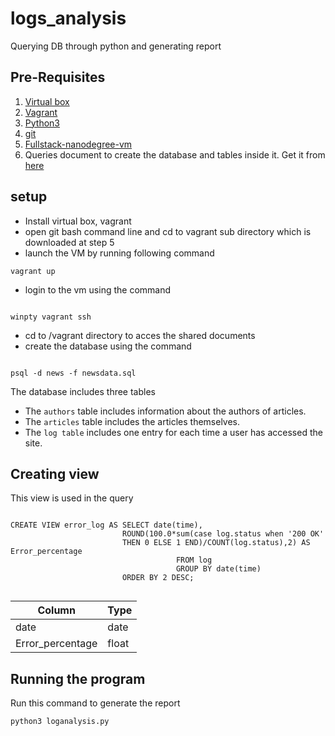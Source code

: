 # logs_analysis
Querying DB through python and generating report

## Pre-Requisites
1. [Virtual box](https://www.virtualbox.org/wiki/Download_Old_Builds_5_1)
1. [Vagrant](https://www.vagrantup.com/downloads.html)
1. [Python3](https://www.python.org/downloads/release/python-364)
1. [git](https://git-scm.com/downloads)
1. [Fullstack-nanodegree-vm](https://github.com/udacity/fullstack-nanodegree-vm)
1. Queries document to create the database and tables inside it. Get it from [here](https://d17h27t6h515a5.cloudfront.net/topher/2016/August/57b5f748_newsdata/newsdata.zip)

## setup
* Install virtual box, vagrant
* open git bash command line and cd to vagrant sub directory which is downloaded at step 5
* launch the VM by running following command
```
vagrant up

```
* login to the vm using the command

```

winpty vagrant ssh

```
* cd to /vagrant directory to acces the shared documents
* create the database using the command 
```

psql -d news -f newsdata.sql

```

The database includes three tables

- The ```authors``` table includes information about the authors of articles.
- The ```articles``` table includes the articles themselves.
- The ```log table``` includes one entry for each time a user has accessed the site.

## Creating view

This view is used in the query 

```

CREATE VIEW error_log AS SELECT date(time),
                         ROUND(100.0*sum(case log.status when '200 OK' 
                         THEN 0 ELSE 1 END)/COUNT(log.status),2) AS Error_percentage 
						             FROM log 
						             GROUP BY date(time) 
                         ORDER BY 2 DESC;
                         
```

Column | Type
------ | -------
date | date
Error_percentage | float

## Running the program 

Run this command to generate the report
```
python3 loganalysis.py
```



